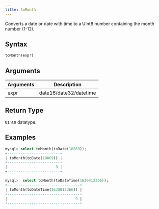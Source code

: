 ```yaml
---
title: toMonth
---
```


Converts a date or date with time to a UInt8 number containing the month number (1-12).

## Syntax

```sql
toMonth(expr)
```

## Arguments

| Arguments   | Description |
| ----------- | ----------- |
| expr | date16/date32/datetime |

## Return Type
 `UInt8` datatype.

## Examples

```sql
mysql> select toMonth(toDate(18869));
+------------------------+
| toMonth(toDate(18869)) |
+------------------------+
|                      8 |
+------------------------+

mysql>  select toMonth(toDateTime(1630812366));
+---------------------------------+
| toMonth(toDateTime(1630812366)) |
+---------------------------------+
|                               9 |
+---------------------------------+
```
